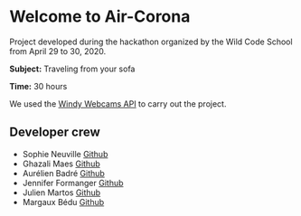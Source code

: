 # Welcome to Air-Corona 

Project developed during the hackathon organized by the Wild Code School from April 29 to 30, 2020.

**Subject:** Traveling from your sofa

**Time:** 30 hours

We used the [Windy Webcams API](https://api.windy.com/webcams/docs#/panel/webcam/location-object) to carry out the project. 



## Developer crew

- Sophie Neuville [Github](https://github.com/snefrou2)
- Ghazali Maes [Github](https://github.com/Ghazi-1)
- Aurélien Badré [Github](https://github.com/Aurelien-Bdr)
- Jennifer Formanger [Github](https://github.com/JenniferFromanger)
- Julien Martos [Github](https://github.com/JulienMartos)
- Margaux Bédu [Github](https://github.com/magb7)
